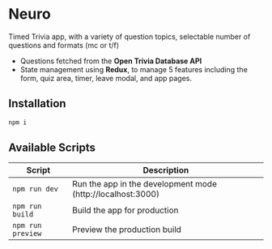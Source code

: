 # Neuro

Timed Trivia app, with a variety of question topics, selectable number of questions and formats (mc or t/f)

- Questions fetched from the **Open Trivia Database API**
- State management using **Redux**, to manage 5 features including the form, quiz area, timer, leave modal, and app pages.

## Installation

```bash
npm i
```

## Available Scripts

| Script            | Description                                                 |
| ----------------- | ----------------------------------------------------------- |
| `npm run dev`     | Run the app in the development mode (http://localhost:3000) |
| `npm run build`   | Build the app for production                                |
| `npm run preview` | Preview the production build                                |

<!-- CI = npm run build -->
